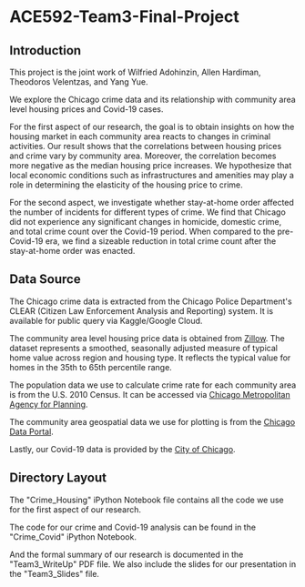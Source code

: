 # ACE592-Team3-Final-Project
## Introduction
This project is the joint work of Wilfried Adohinzin, Allen Hardiman, Theodoros Velentzas, and Yang Yue. 

We explore the Chicago crime data and its relationship with community area level housing prices and Covid-19 cases. 

For the first aspect of our research, the goal is to obtain insights on how the housing market in each community area reacts to changes in criminal activities. Our result shows that the correlations between housing prices and crime vary by community area. Moreover, the correlation becomes more negative as the median housing price increases. We hypothesize that local economic conditions such as infrastructures and amenities may play a role in determining the elasticity of the housing price to crime. 

For the second aspect, we investigate whether stay-at-home order affected the number of incidents for different types of crime. We find that Chicago did not experience any significant changes in homicide, domestic crime, and total crime count over the Covid-19 period. When compared to the pre-Covid-19 era, we find a sizeable reduction in total crime count after the stay-at-home order was enacted. 

## Data Source
The Chicago crime data is extracted from the Chicago Police Department's CLEAR (Citizen Law Enforcement Analysis and Reporting) system. It is available for public query via Kaggle/Google Cloud.

The community area level housing price data is obtained from [Zillow](https://www.zillow.com/research/data/). The dataset represents a smoothed, seasonally adjusted measure of typical home value across region and housing type. It reflects the typical value for homes in the 35th to 65th percentile range. 

The population data we use to calculate crime rate for each community area is from the U.S. 2010 Census. It can be accessed via [Chicago Metropolitan Agency for Planning](https://datahub.cmap.illinois.gov/dataset/2010-census-data-summarized-to-chicago-community-areas).

The community area geospatial data we use for plotting is from the [Chicago Data Portal](https://www.kaggle.com/threadid/chicago-shape-files).

Lastly, our Covid-19 data is provided by the [City of Chicago](https://data.cityofchicago.org/Health-Human-Services/COVID-19-Cases-Tests-and-Deaths-by-ZIP-Code/yhhz-zm2v).

## Directory Layout
The "Crime_Housing" iPython Notebook file contains all the code we use for the first aspect of our research. 

The code for our crime and Covid-19 analysis can be found in the "Crime_Covid" iPython Notebook. 

And the formal summary of our research is documented in the "Team3_WriteUp" PDF file. We also include the slides for our presentation in the "Team3_Slides" file. 



